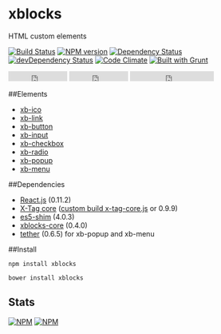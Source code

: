 # xblocks

HTML custom elements

[![Build Status][build]][build-link] [![NPM version][version]][version-link] [![Dependency Status][dependency]][dependency-link] [![devDependency Status][dev-dependency]][dev-dependency-link] [![Code Climate][climate]][climate-link] [![Built with Grunt](https://cdn.gruntjs.com/builtwith.png)](http://gruntjs.com/)


<iframe src="http://ghbtns.com/github-btn.html?user=Katochimoto&repo=xblocks&type=watch&count=true" height="20" width="118" frameborder="0" scrolling="0" style="width:118px; height: 20px;" allowTransparency="true"></iframe>

<iframe src="http://ghbtns.com/github-btn.html?user=Katochimoto&repo=xblocks&type=fork&count=true" height="20" width="118" frameborder="0" scrolling="0" style="width:118px; height: 20px;" allowTransparency="true"></iframe>

<iframe src="http://ghbtns.com/github-btn.html?user=Katochimoto&type=follow&count=true" height="20" width="168" frameborder="0" scrolling="0" style="width:168px; height: 20px;" allowTransparency="true"></iframe>


##Elements

- [xb-ico](tutorial-xb-ico.html)
- [xb-link](tutorial-xb-link.html)
- [xb-button](tutorial-xb-button.html)
- [xb-input](tutorial-xb-input.html)
- [xb-checkbox](tutorial-xb-checkbox.html)
- [xb-radio](tutorial-xb-radio.html)
- [xb-popup](tutorial-xb-popup.html)
- [xb-menu](tutorial-xb-menu.html)

##Dependencies

- [React.js](https://github.com/facebook/react) (0.11.2)
- [X-Tag core](https://github.com/x-tag/core) ([custom build x-tag-core.js](https://github.com/Katochimoto/xblocks-core/blob/master/x-tag-core.js) or 0.9.9)
- [es5-shim](https://github.com/es-shims/es5-shim) (4.0.3)
- [xblocks-core](https://github.com/Katochimoto/xblocks-core) (0.4.0)
- [tether](https://github.com/HubSpot/tether) (0.6.5) for xb-popup and xb-menu

##Install

```
npm install xblocks
```
```
bower install xblocks
```

## Stats

[![NPM](https://nodei.co/npm/xblocks.png?downloads=true&stars=true)](https://nodei.co/npm/xblocks/)
[![NPM](https://nodei.co/npm-dl/xblocks.png)](https://nodei.co/npm/xblocks/)


[build]: https://travis-ci.org/Katochimoto/xblocks.png?branch=master
[build-link]: https://travis-ci.org/Katochimoto/xblocks
[version]: https://badge.fury.io/js/xblocks.png
[version-link]: http://badge.fury.io/js/xblocks
[dependency]: https://david-dm.org/Katochimoto/xblocks.png
[dependency-link]: https://david-dm.org/Katochimoto/xblocks
[dev-dependency]: https://david-dm.org/Katochimoto/xblocks/dev-status.png
[dev-dependency-link]: https://david-dm.org/Katochimoto/xblocks#info=devDependencies
[climate]: https://codeclimate.com/github/Katochimoto/xblocks.png
[climate-link]: https://codeclimate.com/github/Katochimoto/xblocks
